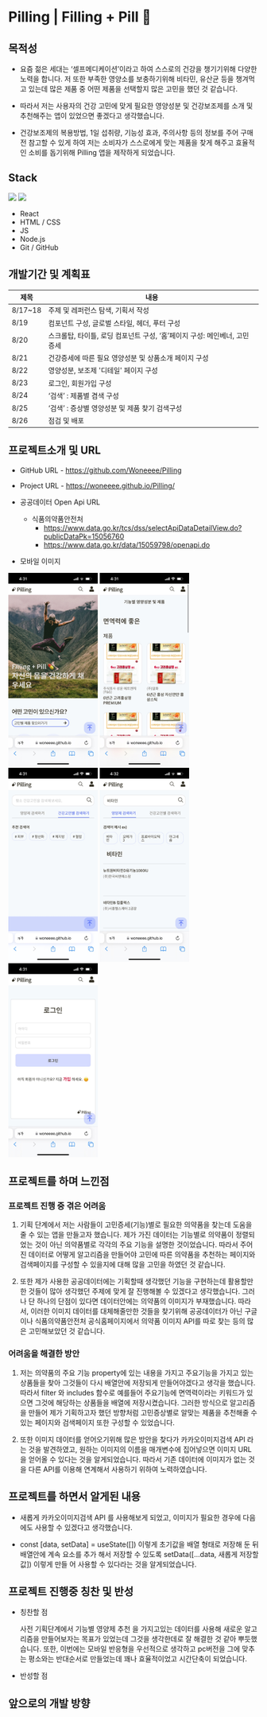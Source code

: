 # Pilling | Filling + Pill 💊

## 목적성

- 요즘 젊은 세대는 ‘셀프메디케이션’이라고 하여 스스로의 건강을 챙기기위해 다양한 노력을 합니다. 저 또한 부족한 영양소를 보충하기위해 비타민, 유산균 등을 챙겨먹고 있는데 많은 제품 중 어떤 제품을 선택할지 많은 고민을 했던 것 같습니다.

- 따라서 저는 사용자의 건강 고민에 맞게 필요한 영양성분 및 건강보조제를 소개 및 추천해주는 앱이 있었으면 좋겠다고 생각했습니다.

- 건강보조제의 복용방법, 1일 섭취량, 기능성 효과, 주의사항 등의 정보를 주어 구매전 참고할 수 있게 하여 저는 소비자가 스스로에게 맞는 제품을 찾게 해주고 효율적인 소비를 돕기위해 Pilling 앱을 제작하게 되었습니다.

## Stack

<div display="flex">
  <img src="https://upload.wikimedia.org/wikipedia/commons/thumb/9/99/Unofficial_JavaScript_logo_2.svg/800px-Unofficial_JavaScript_logo_2.svg.png" width="60px" />
  <img src="https://encrypted-tbn0.gstatic.com/images?q=tbn:ANd9GcSg1MndL-Xp1JcnqaB0YOqTp6zDjrwYyGKsPA&s" width="60px" /> 
</div>

- React
- HTML / CSS
- JS
- Node.js
- Git / GitHub

## 개발기간 및 계획표

| 제목    | 내용                                                                      |
| ------- | ------------------------------------------------------------------------- |
| 8/17~18 | 주제 및 레퍼런스 탐색, 기획서 작성                                        |
| 8/19    | 컴포넌트 구성, 글로벌 스타일, 헤더, 푸터 구성                             |
| 8/20    | 스크롤탑, 타이틀, 로딩 컴포넌트 구성, ‘홈’페이지 구성: 메인베너, 고민증세 |
| 8/21    | 건강증세에 따른 필요 영양성분 및 상품소개 페이지 구성                     |
| 8/22    | 영양성분, 보조제 '디테일' 페이지 구성                                     |
| 8/23    | 로그인, 회원가입 구성                                                     |
| 8/24    | ‘검색’ : 제품별 겸색 구성                                                 |
| 8/25    | ‘검색’ : 증상별 영양성분 및 제품 찾기 검색구성                            |
| 8/26    | 점검 및 배포                                                              |

## 프로젝트소개 및 URL

- GitHub URL - https://github.com/Woneeee/Pilling
- Project URL - https://woneeee.github.io/Pilling/

- 공공데이터 Open Api URL

  - 식품의약품안전처
    - https://www.data.go.kr/tcs/dss/selectApiDataDetailView.do?publicDataPk=15056760
    - https://www.data.go.kr/data/15059798/openapi.do

- 모바일 이미지
<div display="flex" >
  <img src="./src/mo_pilling/main.jpg" width="180px" />
  <img src="./src/mo_pilling/condition.jpg" width="180px" />
  <img src="./src/mo_pilling/search.jpg" width="180px" />
  <img src="./src/mo_pilling/searchresult.jpg" width="180px" />
  <img src="./src/mo_pilling/login.jpg" width="180px" />
</div>

## 프로젝트를 하며 느낀점

### 프로젝트 진행 중 겪은 어려움

1. 기획 단계에서 저는 사람들이 고민증세(기능)별로 필요한 의약품을 찾는데 도움을 줄 수 있는 앱을 만들고자 했습니다. 제가 가진 데이터는 기능별로 의약품이 정렬되었는 것이 아닌 의약품별로 각각의 주요 기능을 설명한 것이었습니다. 따라서 주어진 데이터로 어떻게 알고리즘을 만들어야 고민에 따른 의약품을 추천하는 페이지와 검색페이지를 구성할 수 있을지에 대해 많을 고민을 하였던 것 같습니다.

2. 또한 제가 사용한 공공데이터에는 기획할때 생각했던 기능을 구현하는데 활용할만한 것들이 많아 생각했던 주제에 맞게 잘 진행해볼 수 있겠다고 생각했습니다. 그러나 단 하나의 단점이 있다면 데이터안에는 의약품의 이미지가 부재했습니다. 따라서, 이러한 이미지 데이터를 대체해줄만한 것들을 찾기위해 공공데이터가 아닌 구글이나 식품의약품안전처 공식홈페이지에서 의약품 이미지 API를 따로 찾는 등의 많은 고민해보았던 것 같습니다.

### 어려움을 해결한 방안

1. 저는 의약품의 주요 기능 property에 있는 내용을 가지고 주요기능을 가지고 있는 상품들을 찾아 그것들이 다시 배열안에 저장되게 만들어야겠다고 생각을 했습니다. 따라서 filter 와 includes 함수로 예를들어 주요기능에 면역력이라는 키워드가 있으면 그것에 해당하는 상품들을 배열에 저장시켰습니다. 그러한 방식으로 알고리즘을 만들어 제가 기획하고자 했던 방향처럼 고민증상별로 알맞는 제품을 추천해줄 수 있는 페이지와 검색페이지 또한 구성할 수 있었습니다.

2. 또한 이미지 데이터를 얻어오기위해 많은 방안을 찾다가 카카오이미지검색 API 라는 것을 발견하였고, 원하는 이미지의 이름을 매개변수에 집어넣으면 이미지 URL 을 얻어올 수 있다는 것을 알게되었습니다. 따라서 기존 데이터에 이미지가 없는 것을 다른 API를 이용해 연계해서 사용하기 위하여 노력하였습니다.

## 프로젝트를 하면서 알게된 내용

- 새롭게 카카오이미지검색 API 를 사용해보게 되었고, 이미지가 필요한 경우에 다음에도 사용할 수 있겠다고 생각했습니다.

- const [data, setData] = useState([]) 이렇게 초기값을 배열 형태로 저장해 둔 뒤 배열안에 계속 요소를 추가 해서 저장할 수 있도록 setData([...data, 새롭게 저장할 값]) 이렇게 만들 어 사용할 수 있다라는 것을 알게되었습니다.

## 프로젝트 진행중 칭찬 및 반성

- 칭찬할 점

  사전 기획단계에서 기능별 영양제 추천 을 가지고있는 데이터를 사용해 새로운 알고리즘을 만들어보자는 목표가 있었는데 그것을 생각한데로 잘 해결한 것 같아 뿌듯했습니다.
  또한, 이번에는 모바일 반응형을 우선적으로 생각하고 pc버전을 그에 맞추는 평소와는 반대순서로 만들었는데 꽤나 효율적이었고 시간단축이 되었습니다.

- 반성할 점

## 앞으로의 개발 방향

